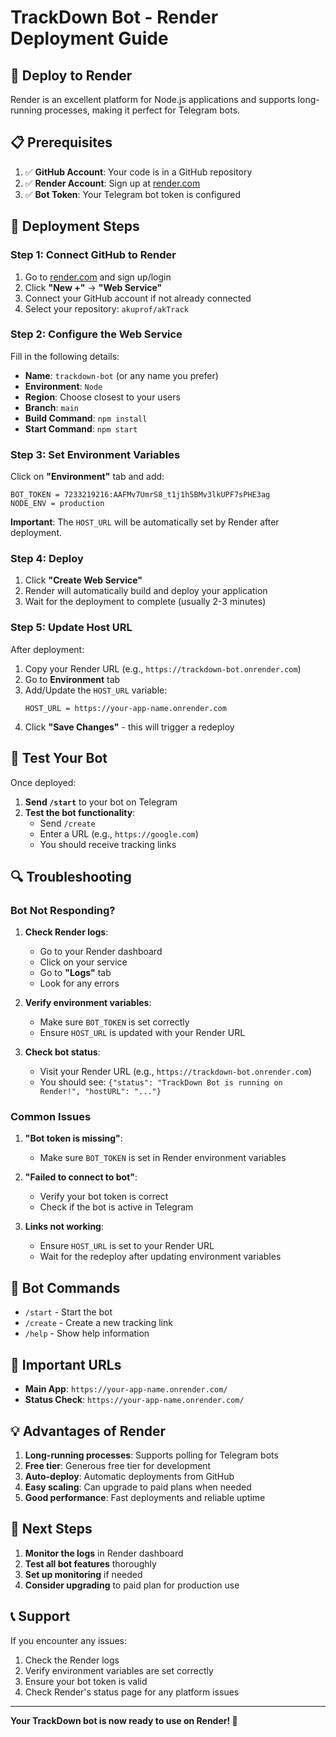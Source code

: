 # TrackDown Bot - Render Deployment Guide

## 🚀 Deploy to Render

Render is an excellent platform for Node.js applications and supports long-running processes, making it perfect for Telegram bots.

## 📋 Prerequisites

1. ✅ **GitHub Account**: Your code is in a GitHub repository
2. ✅ **Render Account**: Sign up at [render.com](https://render.com)
3. ✅ **Bot Token**: Your Telegram bot token is configured

## 🔧 Deployment Steps

### Step 1: Connect GitHub to Render

1. Go to [render.com](https://render.com) and sign up/login
2. Click **"New +"** → **"Web Service"**
3. Connect your GitHub account if not already connected
4. Select your repository: `akuprof/akTrack`

### Step 2: Configure the Web Service

Fill in the following details:

- **Name**: `trackdown-bot` (or any name you prefer)
- **Environment**: `Node`
- **Region**: Choose closest to your users
- **Branch**: `main`
- **Build Command**: `npm install`
- **Start Command**: `npm start`

### Step 3: Set Environment Variables

Click on **"Environment"** tab and add:

```
BOT_TOKEN = 7233219216:AAFMv7UmrS8_t1j1h5BMv3lkUPF7sPHE3ag
NODE_ENV = production
```

**Important**: The `HOST_URL` will be automatically set by Render after deployment.

### Step 4: Deploy

1. Click **"Create Web Service"**
2. Render will automatically build and deploy your application
3. Wait for the deployment to complete (usually 2-3 minutes)

### Step 5: Update Host URL

After deployment:

1. Copy your Render URL (e.g., `https://trackdown-bot.onrender.com`)
2. Go to **Environment** tab
3. Add/Update the `HOST_URL` variable:
   ```
   HOST_URL = https://your-app-name.onrender.com
   ```
4. Click **"Save Changes"** - this will trigger a redeploy

## 🎯 Test Your Bot

Once deployed:

1. **Send `/start`** to your bot on Telegram
2. **Test the bot functionality**:
   - Send `/create`
   - Enter a URL (e.g., `https://google.com`)
   - You should receive tracking links

## 🔍 Troubleshooting

### Bot Not Responding?

1. **Check Render logs**:
   - Go to your Render dashboard
   - Click on your service
   - Go to **"Logs"** tab
   - Look for any errors

2. **Verify environment variables**:
   - Make sure `BOT_TOKEN` is set correctly
   - Ensure `HOST_URL` is updated with your Render URL

3. **Check bot status**:
   - Visit your Render URL (e.g., `https://trackdown-bot.onrender.com`)
   - You should see: `{"status": "TrackDown Bot is running on Render!", "hostURL": "..."}`

### Common Issues

1. **"Bot token is missing"**:
   - Make sure `BOT_TOKEN` is set in Render environment variables

2. **"Failed to connect to bot"**:
   - Verify your bot token is correct
   - Check if the bot is active in Telegram

3. **Links not working**:
   - Ensure `HOST_URL` is set to your Render URL
   - Wait for the redeploy after updating environment variables

## 📱 Bot Commands

- `/start` - Start the bot
- `/create` - Create a new tracking link
- `/help` - Show help information

## 🔗 Important URLs

- **Main App**: `https://your-app-name.onrender.com/`
- **Status Check**: `https://your-app-name.onrender.com/`

## 💡 Advantages of Render

1. **Long-running processes**: Supports polling for Telegram bots
2. **Free tier**: Generous free tier for development
3. **Auto-deploy**: Automatic deployments from GitHub
4. **Easy scaling**: Can upgrade to paid plans when needed
5. **Good performance**: Fast deployments and reliable uptime

## 🎯 Next Steps

1. **Monitor the logs** in Render dashboard
2. **Test all bot features** thoroughly
3. **Set up monitoring** if needed
4. **Consider upgrading** to paid plan for production use

## 📞 Support

If you encounter any issues:
1. Check the Render logs
2. Verify environment variables are set correctly
3. Ensure your bot token is valid
4. Check Render's status page for any platform issues

---

**Your TrackDown bot is now ready to use on Render! 🎉**
